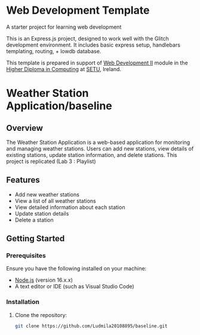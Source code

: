 # Web Development Template

A starter project for learning web development

This is an Express.js project, designed to work well with the Glitch development environment. It includes basic express setup, handlebars templating, routing, + lowdb database.

This template is prepared in support of [Web Development II](https://next.tutors.dev/course/web-dev-2-2023) module in the [Higher Diploma in Computing](https://reader.tutors.dev/course/wit-hdip-comp-sci-showcase.netlify.app) at [SETU](https://www.setu.ie/), Ireland.

# Weather Station Application/baseline

## Overview

The Weather Station Application is a web-based application for monitoring and managing weather stations. Users can add new stations, view details of existing stations, update station information, and delete stations. This project is replicated (Lab 3 : Playlist)  

## Features

- Add new weather stations
- View a list of all weather stations
- View detailed information about each station
- Update station details
- Delete a station

## Getting Started

### Prerequisites

 Ensure you have the following installed on your machine:

- [Node.js](https://nodejs.org/) (version 16.x.x)
- A text editor or IDE (such as Visual Studio Code)

### Installation

1. Clone the repository:
   ```bash
   git clone https://github.com/Ludmila20108895/baseline.git